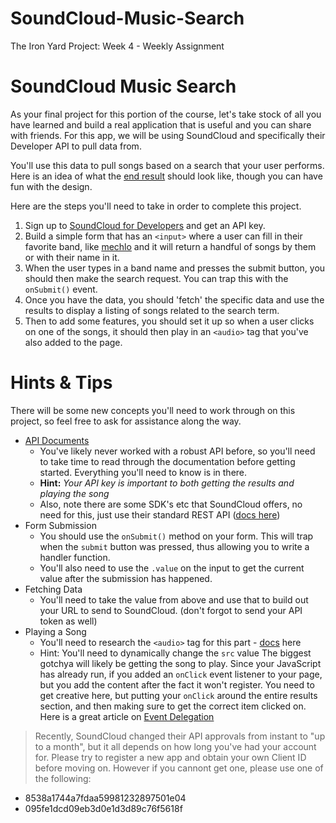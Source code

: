# SoundCloud-Music-Search
The Iron Yard Project: Week 4 - Weekly Assignment

# SoundCloud Music Search

As your final project for this portion of the course, let's take stock of all you have learned and build a real application that is useful and you can share with friends. For this app, we will be using SoundCloud and specifically their Developer API to pull data from.

You'll use this data to pull songs based on a search that your user performs. Here is an idea of what the [end result](https://tiy-learn-content.s3.amazonaws.com/c888498b-musicapp.jpg) should look like, though you can have fun with the design.

Here are the steps you'll need to take in order to complete this project.

1. Sign up to [SoundCloud for Developers](https://developers.soundcloud.com) and get an API key.
2. Build a simple form that has an `<input>` where a user can fill in their favorite band, like [mechlo](https://soundcloud.com/mechlo) and it will return a handful of songs by them or with their name in it.
3. When the user types in a band name and presses the submit button, you should then make the search request. You can trap this with the `onSubmit()` event.
4. Once you have the data, you should 'fetch' the specific data and use the results to display a listing of songs related to the search term.
5. Then to add some features, you should set it up so when a user clicks on one of the songs, it should then play in an `<audio>` tag that you've also added to the page.


# Hints & Tips

There will be some new concepts you'll need to work through on this project, so feel free to ask for assistance along the way.

- [API Documents](https://developers.soundcloud.com/docs/api/reference)
    * You've likely never worked with a robust API before, so you'll need to take time to read through the documentation before getting started. Everything you'll need to know is in there.
    * **Hint:** *Your API key is important to both getting the results and playing the song*
    * Also, note there are some SDK's etc that SoundCloud offers, no need for this, just use their standard REST API ([docs here](https://developers.soundcloud.com/docs/api/reference))
- Form Submission
    * You should use the `onSubmit()` method on your form. This will trap when the `submit` button was pressed, thus allowing you to write a handler function.
    * You'll also need to use the `.value` on the input to get the current value after the submission has happened.
- Fetching Data
    * You'll need to take the value from above and use that to build out your URL to send to SoundCloud. (don't forgot to send your API token as well)
- Playing a Song
    * You'll need to research the `<audio>` tag for this part - [docs](https://developer.mozilla.org/en-US/docs/Web/HTML/Element/audio) here
    * Hint: You'll need to dynamically change the `src` value
The biggest gotchya will likely be getting the song to play. Since your JavaScript has already run, if you added an `onClick` event listener to your page, but you add the content after the fact it won't register. You need to get creative here, but putting your `onClick` around the entire results section, and then making sure to get the correct item clicked on. Here is a great article on [Event Delegation](https://davidwalsh.name/event-delegate)

> Recently, SoundCloud changed their API approvals from instant to "up to a month", but it all depends on how long you've had your account for. Please try to register a new app and obtain your own Client ID before moving on. However if you cannont get one, please use one of the following:
* 8538a1744a7fdaa59981232897501e04
* 095fe1dcd09eb3d0e1d3d89c76f5618f
